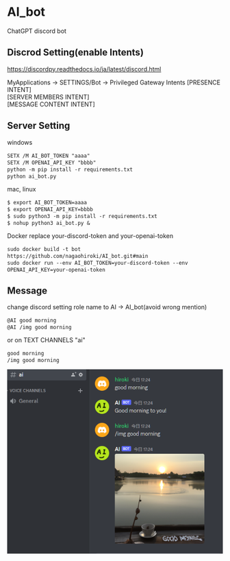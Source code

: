 # AI_bot

ChatGPT discord bot

## Discrod Setting(enable Intents)

https://discordpy.readthedocs.io/ja/latest/discord.html

MyApplications -> SETTINGS/Bot -> Privileged Gateway Intents
[PRESENCE INTENT]  
[SERVER MEMBERS INTENT]  
[MESSAGE CONTENT INTENT]  


## Server Setting

windows

```
SETX /M AI_BOT_TOKEN "aaaa"
SETX /M OPENAI_API_KEY "bbbb"
python -m pip install -r requirements.txt
python ai_bot.py
```

mac, linux

```
$ export AI_BOT_TOKEN=aaaa
$ export OPENAI_API_KEY=bbbb
$ sudo python3 -m pip install -r requirements.txt
$ nohup python3 ai_bot.py & 
```


Docker
replace your-discord-token and your-openai-token

```
sudo docker build -t bot https://github.com/nagaohiroki/AI_bot.git#main
sudo docker run --env AI_BOT_TOKEN=your-discord-token --env OPENAI_API_KEY=your-openai-token
```

## Message

change discord setting role name to AI -> AI_bot(avoid wrong mention)

```
@AI good morning
@AI /img good morning
```

or on TEXT CHANNELS "ai"

```
good morning
/img good morning
```

![gm.png](gm.png) 
